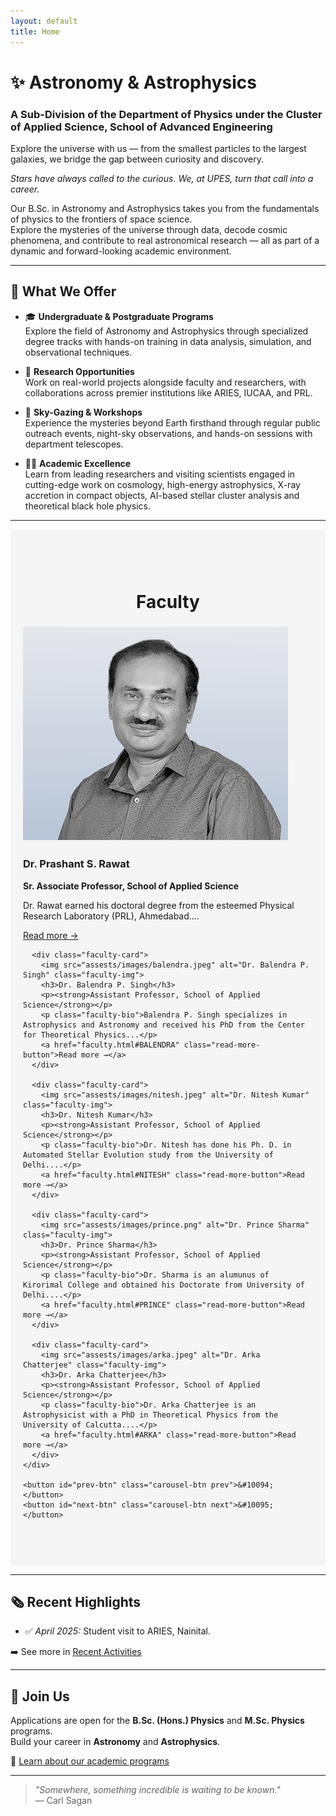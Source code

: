 ```yaml
---
layout: default
title: Home
---
```

# ✨ Astronomy & Astrophysics  
### A Sub-Division of the Department of Physics under the Cluster of Applied Science, School of Advanced Engineering  

Explore the universe with us — from the smallest particles to the largest galaxies, we bridge the gap between curiosity and discovery.

<em>Stars have always called to the curious. We, at UPES, turn that call into a career.</em> 

Our B.Sc. in Astronomy and Astrophysics takes you from the fundamentals of physics to the frontiers of space science.  
Explore the mysteries of the universe through data, decode cosmic phenomena, and contribute to real astronomical research — all as part of a dynamic and forward-looking academic environment.

---

## 🌟 What We Offer

- 🎓 **Undergraduate & Postgraduate Programs**  
  Explore the field of Astronomy and Astrophysics through specialized degree tracks with hands-on training in data analysis, simulation, and observational techniques.

- 🚀 **Research Opportunities**  
  Work on real-world projects alongside faculty and researchers, with collaborations across premier institutions like ARIES, IUCAA, and PRL.

- 🌌 **Sky-Gazing & Workshops**  
  Experience the mysteries beyond Earth firsthand through regular public outreach events, night-sky observations, and hands-on sessions with department telescopes.

- 🧑‍🏫 **Academic Excellence**  
Learn from leading researchers and visiting scientists engaged in cutting-edge work on cosmology, high-energy astrophysics, X-ray accretion in compact objects, AI-based stellar cluster analysis and theoretical black hole physics.


---
<section id="faculty-section" style="padding: 60px 20px; background: #f5f5f5;">
  <h2 style="text-align:center; font-size: 2em;">Faculty</h2>
  <div id="faculty-carousel" style="overflow: hidden; width: 100%; position: relative;">
    <div id="faculty-cards">
      <div class="faculty-card">
        <img src="assests/images/rawat.png" alt="Dr. Prashant S. Rawat" class="faculty-img">
        <h3>Dr. Prashant S. Rawat</h3>
        <p><strong>Sr. Associate Professor, School of Applied Science</strong></p>
        <p class="faculty-bio">Dr. Rawat earned his doctoral degree from the esteemed Physical Research Laboratory (PRL), Ahmedabad....</p>
        <a href="faculty.html#PSRAWAT" class="read-more-button">Read more →</a>
      </div>

      <div class="faculty-card">
        <img src="assests/images/balendra.jpeg" alt="Dr. Balendra P. Singh" class="faculty-img">
        <h3>Dr. Balendra P. Singh</h3>
        <p><strong>Assistant Professor, School of Applied Science</strong></p>
        <p class="faculty-bio">Balendra P. Singh specializes in Astrophysics and Astronomy and received his PhD from the Center for Theoretical Physics...</p>
        <a href="faculty.html#BALENDRA" class="read-more-button">Read more →</a>
      </div>

      <div class="faculty-card">
        <img src="assests/images/nitesh.jpeg" alt="Dr. Nitesh Kumar" class="faculty-img">
        <h3>Dr. Nitesh Kumar</h3>
        <p><strong>Assistant Professor, School of Applied Science</strong></p>
        <p class="faculty-bio">Dr. Nitesh has done his Ph. D. in Automated Stellar Evolution study from the University of Delhi....</p>
        <a href="faculty.html#NITESH" class="read-more-button">Read more →</a>
      </div>

      <div class="faculty-card">
        <img src="assests/images/prince.png" alt="Dr. Prince Sharma" class="faculty-img">
        <h3>Dr. Prince Sharma</h3>
        <p><strong>Assistant Professor, School of Applied Science</strong></p>
        <p class="faculty-bio">Dr. Sharma is an alumunus of Kirorimal College and obtained his Doctorate from University of Delhi....</p>
        <a href="faculty.html#PRINCE" class="read-more-button">Read more →</a>
      </div>

      <div class="faculty-card">
        <img src="assests/images/arka.jpeg" alt="Dr. Arka Chatterjee" class="faculty-img">
        <h3>Dr. Arka Chatterjee</h3>
        <p><strong>Assistant Professor, School of Applied Science</strong></p>
        <p class="faculty-bio">Dr. Arka Chatterjee is an Astrophysicist with a PhD in Theoretical Physics from the University of Calcutta....</p>
        <a href="faculty.html#ARKA" class="read-more-button">Read more →</a>
      </div>
    </div>

    <button id="prev-btn" class="carousel-btn prev">&#10094;</button>
    <button id="next-btn" class="carousel-btn next">&#10095;</button>
  </div>
</section>

<script>
  document.addEventListener("DOMContentLoaded", function () {
    const facultyCards = document.getElementById('faculty-cards');
    const prevBtn = document.getElementById('prev-btn');
    const nextBtn = document.getElementById('next-btn');

    if (!facultyCards || !prevBtn || !nextBtn) return;

    function getCardScrollWidth() {
      const firstCard = facultyCards.querySelector('.faculty-card');
      if (!firstCard) return 300;
      const style = window.getComputedStyle(firstCard);
      return firstCard.offsetWidth + parseInt(style.marginRight || 0);
    }

    prevBtn.addEventListener('click', () => {
      facultyCards.scrollBy({ left: -getCardScrollWidth(), behavior: 'smooth' });
    });

    nextBtn.addEventListener('click', () => {
      facultyCards.scrollBy({ left: getCardScrollWidth(), behavior: 'smooth' });
    });
  });
</script>




---



## 🗞 Recent Highlights

- ✅ *April 2025:* Student visit to ARIES, Nainital.  
<!-- - ✅ *February 2025:* B.Sc. students observed variable stars with new 12-inch telescope   -->
<!-- - ✅ *January 2025:* Faculty paper on stellar classification accepted in MNRAS   -->

➡️ See more in [Recent Activities](activities.md)

---

## 🌟 Join Us

Applications are open for the **B.Sc. (Hons.) Physics** and **M.Sc. Physics** programs.  
Build your career in **Astronomy** and **Astrophysics**.

🔗 [Learn about our academic programs](programs.md)

---

> _"Somewhere, something incredible is waiting to be known."_  
> — Carl Sagan